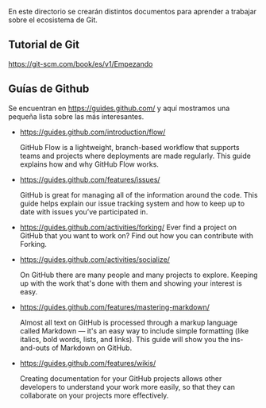 
En este directorio se crearán distintos documentos para aprender a trabajar sobre el ecosistema de Git.

Tutorial de Git
---------------

https://git-scm.com/book/es/v1/Empezando

Guías de Github
---------------

Se encuentran en https://guides.github.com/ y aquí mostramos una pequeña lista sobre las más interesantes.

* https://guides.github.com/introduction/flow/

  GitHub Flow is a lightweight, branch-based workflow that supports teams and projects where deployments are made regularly. This guide explains how and why GitHub Flow works.

* https://guides.github.com/features/issues/

  GitHub is great for managing all of the information around the code. This guide helps explain our issue tracking system and how to keep up to date with issues you’ve participated in.

* https://guides.github.com/activities/forking/
Ever find a project on GitHub that you want to work on? Find out how you can contribute with Forking.

* https://guides.github.com/activities/socialize/

  On GitHub there are many people and many projects to explore. Keeping up with the work that's done with them and showing your interest is easy.

* https://guides.github.com/features/mastering-markdown/

  Almost all text on GitHub is processed through a markup language called Markdown — it's an easy way to include simple formatting (like italics, bold words, lists, and links). This guide will show you the ins-and-outs of Markdown on GitHub.

* https://guides.github.com/features/wikis/

  Creating documentation for your GitHub projects allows other developers to understand your work more easily, so that they can collaborate on your projects more effectively.
